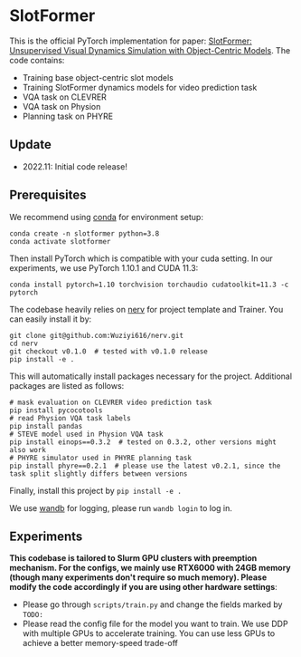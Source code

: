 # SlotFormer

This is the official PyTorch implementation for paper: [SlotFormer: Unsupervised Visual Dynamics Simulation with Object-Centric Models](https://arxiv.org/abs/2210.05861).
The code contains:

-   Training base object-centric slot models
-   Training SlotFormer dynamics models for video prediction task
-   VQA task on CLEVRER
-   VQA task on Physion
-   Planning task on PHYRE

## Update

-   2022.11: Initial code release!

## Prerequisites

We recommend using [conda](https://docs.conda.io/projects/conda/en/latest/user-guide/install/index.html) for environment setup:

```
conda create -n slotformer python=3.8
conda activate slotformer
```

Then install PyTorch which is compatible with your cuda setting.
In our experiments, we use PyTorch 1.10.1 and CUDA 11.3:

```
conda install pytorch=1.10 torchvision torchaudio cudatoolkit=11.3 -c pytorch
```

The codebase heavily relies on [nerv](https://github.com/Wuziyi616/nerv) for project template and Trainer.
You can easily install it by:

```
git clone git@github.com:Wuziyi616/nerv.git
cd nerv
git checkout v0.1.0  # tested with v0.1.0 release
pip install -e .
```

This will automatically install packages necessary for the project.
Additional packages are listed as follows:

```
# mask evaluation on CLEVRER video prediction task
pip install pycocotools
# read Physion VQA task labels
pip install pandas
# STEVE model used in Physion VQA task
pip install einops==0.3.2  # tested on 0.3.2, other versions might also work
# PHYRE simulator used in PHYRE planning task
pip install phyre==0.2.1  # please use the latest v0.2.1, since the task split slightly differs between versions
```

Finally, install this project by `pip install -e .`

We use [wandb](https://wandb.ai/) for logging, please run `wandb login` to log in.

## Experiments

**This codebase is tailored to Slurm GPU clusters with preemption mechanism.
For the configs, we mainly use RTX6000 with 24GB memory (though many experiments don't require so much memory).
Please modify the code accordingly if you are using other hardware settings**:
- Please go through `scripts/train.py` and change the fields marked by `TODO:`
- Please read the config file for the model you want to train. We use DDP with multiple GPUs to accelerate training. You can use less GPUs to achieve a better memory-speed trade-off

